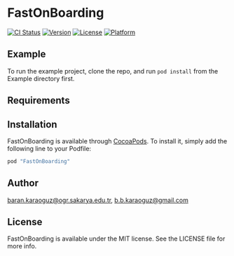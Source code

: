 # FastOnBoarding

[![CI Status](http://img.shields.io/travis/baran.karaoguz@ogr.sakarya.edu.tr/FastOnBoarding.svg?style=flat)](https://travis-ci.org/baran.karaoguz@ogr.sakarya.edu.tr/FastOnBoarding)
[![Version](https://img.shields.io/cocoapods/v/FastOnBoarding.svg?style=flat)](http://cocoapods.org/pods/FastOnBoarding)
[![License](https://img.shields.io/cocoapods/l/FastOnBoarding.svg?style=flat)](http://cocoapods.org/pods/FastOnBoarding)
[![Platform](https://img.shields.io/cocoapods/p/FastOnBoarding.svg?style=flat)](http://cocoapods.org/pods/FastOnBoarding)

## Example

To run the example project, clone the repo, and run `pod install` from the Example directory first.

## Requirements

## Installation

FastOnBoarding is available through [CocoaPods](http://cocoapods.org). To install
it, simply add the following line to your Podfile:

```ruby
pod "FastOnBoarding"
```

## Author

baran.karaoguz@ogr.sakarya.edu.tr, b.b.karaoguz@gmail.com

## License

FastOnBoarding is available under the MIT license. See the LICENSE file for more info.
